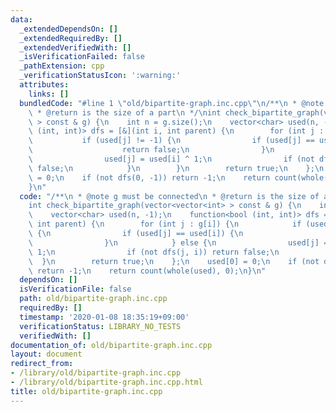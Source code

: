 ```yaml
---
data:
  _extendedDependsOn: []
  _extendedRequiredBy: []
  _extendedVerifiedWith: []
  _isVerificationFailed: false
  _pathExtension: cpp
  _verificationStatusIcon: ':warning:'
  attributes:
    links: []
  bundledCode: "#line 1 \"old/bipartite-graph.inc.cpp\"\n/**\n * @note g must be connected\n\
    \ * @return is the size of a part\n */\nint check_bipartite_graph(vector<vector<int>\
    \ > const & g) {\n    int n = g.size();\n    vector<char> used(n, -1);\n    function<bool\
    \ (int, int)> dfs = [&](int i, int parent) {\n        for (int j : g[i]) {\n \
    \           if (used[j] != -1) {\n                if (used[j] == used[i]) {\n\
    \                    return false;\n                }\n            } else {\n\
    \                used[j] = used[i] ^ 1;\n                if (not dfs(j, i)) return\
    \ false;\n            }\n        }\n        return true;\n    };\n    used[0]\
    \ = 0;\n    if (not dfs(0, -1)) return -1;\n    return count(whole(used), 0);\n\
    }\n"
  code: "/**\n * @note g must be connected\n * @return is the size of a part\n */\n\
    int check_bipartite_graph(vector<vector<int> > const & g) {\n    int n = g.size();\n\
    \    vector<char> used(n, -1);\n    function<bool (int, int)> dfs = [&](int i,\
    \ int parent) {\n        for (int j : g[i]) {\n            if (used[j] != -1)\
    \ {\n                if (used[j] == used[i]) {\n                    return false;\n\
    \                }\n            } else {\n                used[j] = used[i] ^\
    \ 1;\n                if (not dfs(j, i)) return false;\n            }\n      \
    \  }\n        return true;\n    };\n    used[0] = 0;\n    if (not dfs(0, -1))\
    \ return -1;\n    return count(whole(used), 0);\n}\n"
  dependsOn: []
  isVerificationFile: false
  path: old/bipartite-graph.inc.cpp
  requiredBy: []
  timestamp: '2020-01-08 18:35:19+09:00'
  verificationStatus: LIBRARY_NO_TESTS
  verifiedWith: []
documentation_of: old/bipartite-graph.inc.cpp
layout: document
redirect_from:
- /library/old/bipartite-graph.inc.cpp
- /library/old/bipartite-graph.inc.cpp.html
title: old/bipartite-graph.inc.cpp
---
```

